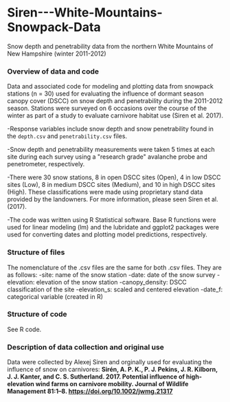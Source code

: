 # Siren---White-Mountains-Snowpack-Data
Snow depth and penetrability data from the northern White Mountains of New Hampshire (winter 2011-2012)

### Overview of data and code
Data and associated code for modeling and plotting data from snowpack stations (n = 30) used for evaluating the influence of dormant season canopy cover (DSCC) on snow depth and penetrability during the 2011-2012 season. Stations were surveyed on 6 occasions over the course of the winter as part of a study to evaluate carnivore habitat use (Siren et al. 2017).

-Response variables include snow depth and snow penetrability found in the `depth.csv` and `penetrability.csv` files. 

-Snow depth and penetrability measurements were taken 5 times at each site during each survey using a "research grade" avalanche probe and penetrometer, respectively.

-There were 30 snow stations, 8 in open DSCC sites (Open), 4 in low DSCC sites (Low), 8 in medium DSCC sites (Medium), and 10 in high DSCC sites (High). These classifications were made using proprietary stand data provided by the landowners. For more information, please seen Siren et al. (2017).

-The code was written using R Statistical software. Base R functions were used for linear modeling (lm) and the lubridate and ggplot2 packages were used for converting dates and plotting model predictions, respectively.

### Structure of files
The nomenclature of the .csv files are the same for both .csv files. They are as follows:
  -site: name of the snow station
  -date: date of the snow survey
  -elevation: elevation of the snow station
  -canopy_density: DSCC classification of the site
  -elevation_s: scaled and centered elevation
  -date_f: categorical variable (created in R)

### Structure of code
See R code.

### Description of data collection and original use
Data were collected by Alexej Siren and orginally used for evaluating the influence of snow on carnivores: **Sirén, A. P. K., P. J. Pekins, J. R. Kilborn, J. J. Kanter, and C. S. Sutherland. 2017. Potential influence of high-elevation wind farms on carnivore mobility. Journal of Wildlife Management 81:1–8. https://doi.org/10.1002/jwmg.21317**
